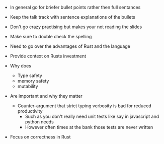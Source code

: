 

- In general go for briefer bullet points rather then full sentances
- Keep the talk track with sentence explanations of the bullets
- Don't go crazy practising but makes your not reading the slides
- Make sure to double check the spelling

- Need to go over the advantages of Rust and the language

- Provide context on Rusts investment

- Why does
  - Type safety
  - memory safety
  - mutability
- Are important and why they matter
  - Counter-argument that strict typing verbosity is bad for reduced productivity
    - Such as you don't really need unit tests like say in javascript and python needs
    - However often times at the bank those tests are never written
- Focus on correctness in Rust
